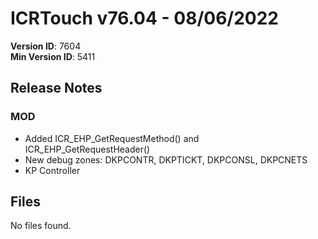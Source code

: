 # ICRTouch v76.04 - 08/06/2022

__Version ID__: 7604
<br>__Min Version ID__: 5411

## Release Notes
### MOD
- Added ICR_EHP_GetRequestMethod() and ICR_EHP_GetRequestHeader()
- New debug zones: DKPCONTR, DKPTICKT, DKPCONSL, DKPCNETS
- KP Controller

## Files
No files found.

